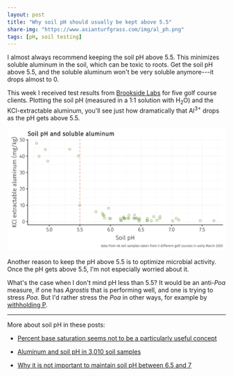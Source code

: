 ```yaml
---
layout: post
title: "Why soil pH should usually be kept above 5.5"
share-img: "https://www.asianturfgrass.com/img/al_ph.png"
tags: [pH, soil testing]
---
```


I almost always recommend keeping the soil pH above 5.5. This minimizes soluble aluminum in the soil, which can be toxic to roots. Get the soil pH above 5.5, and the soluble aluminum won't be very soluble anymore---it drops almost to 0.

This week I received test results from [Brookside Labs](https://www.blinc.com/) for five golf course clients. Plotting the soil pH (measured in a 1:1 solution with H<sub>2</sub>O) and the KCl-extractable aluminum, you'll see just how dramatically that Al<sup>3+</sup> drops as the pH gets above 5.5.

![plot of soluble aluminum going down when soil pH is above 5.5](/img/al_ph.png)

Another reason to keep the pH above 5.5 is to optimize microbial activity. Once the pH gets above 5.5, I'm not especially worried about it. 

What's the case when I don't mind pH less than 5.5? It would be an anti-*Poa* measure, if one has *Agrostis* that is performing well, and one is trying to stress *Poa*. But I'd rather stress the *Poa* in other ways, for example by [withholding P](https://www.asianturfgrass.com/2019-12-21-can-you-see-the-p/).

---

More about soil pH in these posts:

* [Percent base saturation seems not to be a particularly useful concept](https://www.asianturfgrass.com/2017-09-16-percent-base-saturation/)

* [Aluminum and soil pH in 3,010 soil samples](https://www.blog.asianturfgrass.com/2017/03/aluminum-and-soil-ph-in-3010-soil-samples.html)

* [Why it is not important to maintain soil pH between 6.5 and 7](https://www.blog.asianturfgrass.com/2012/09/why-it-is-not-important-to-maintain-soil-ph-between-65-and-70.html)
